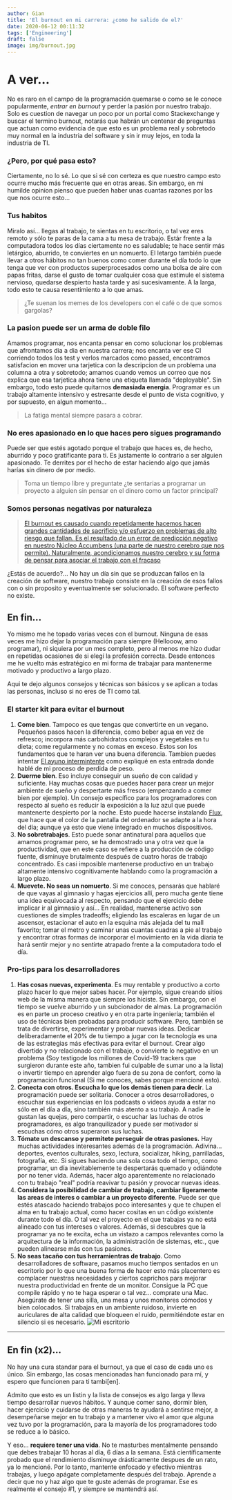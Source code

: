 ```yaml
---
author: Gian
title: 'El burnout en mi carrera: ¿como he salido de el?'
date: 2020-06-12 00:11:32
tags: ['Engineering']
draft: false
image: img/burnout.jpg
---
```


# A ver...

No es raro en el campo de la programación quemarse o como se le conoce popularmente, _entrar en burnout_ y perder la pasión por nuestro trabajo. Solo es cuestion de navegar un poco por un portal como Stackexchange y buscar el termino burnout, notarás que habrán un centenar de preguntas que actuan como evidencia de que esto es un problema real y sobretodo muy normal en la industria del software y sin ir muy lejos, en toda la industria de TI.

### ¿Pero, por qué pasa esto?

Ciertamente, no lo sé. Lo que si sé con certeza es que nuestro campo esto ocurre mucho más frecuente que en otras areas. Sin embargo, en mi humilde opinion pienso que pueden haber unas cuantas razones por las que nos ocurre esto...

### Tus habitos

Miralo así... llegas al trabajo, te sientas en tu escritorio, o tal vez eres remoto y sólo te paras de la cama a tu mesa de trabajo. Estár frente a la computadora todos los días ciertamente no es saludable; te hace sentir más letárgico, aburrido, te conviertes en un nomuerto. El letargo también puede llevar a otros hábitos no tan buenos como comer durante el día todo lo que tenga que ver con productos superprocesados como una bolsa de aire con papas fritas, darse el gusto de tomar cualquier cosa que estimule el sistema nervioso, quedarse despierto hasta tarde y así sucesivamente. A la larga, todo esto te causa resentimiento a lo que amas.

> ¿Te suenan los memes de los developers con el café o de que somos gargolas?

### La pasion puede ser un arma de doble filo

Amamos programar, nos encanta pensar en como solucionar los problemas que afrontamos dia a dia en nuestra carrera; nos encanta ver ese CI corriendo todos los test y verlos marcados como passed, encontramos satisfacion en mover una tarjetica con la descripcion de un problema una columna a otra y sobretodo; amamos cuando vemos un correo que nos explica que esa tarjetica ahora tiene una etiqueta llamada "deployable". Sin embargo, todo esto puede quitarnos **demasiada energia**. Programar es un trabajo altamente intensivo y estresante desde el punto de vista cognitivo, y por supuesto, en algun momento...

> La fatiga mental siempre pasara a cobrar.

### No eres apasionado en lo que haces pero sigues programando

Puede ser que estés agotado porque el trabajo que haces es, de hecho, aburrido y poco gratificante para ti. Es justamente lo contrario a ser alguien apasionado. Te derrites por el hecho de estar haciendo algo que jamás harías sin dinero de por medio.

> Toma un tiempo libre y preguntate ¿te sentarias a programar un proyecto a alguien sin pensar en el dinero como un factor principal?

### Somos personas negativas por naturaleza

> [El burnout es causado cuando repetidamente hacemos hacen grandes cantidades de sacrificio y/o esfuerzo en problemas de alto riesgo que fallan. Es el resultado de un error de predicción negativo en nuestro Núcleo Accumbens (una parte de nuestro cerebro que nos permite). Naturalmente, acondicionamos nuestro cerebro y su forma de pensar para asociar el trabajo con el fracaso](https://news.ycombinator.com/item?id=5630445)

¿Estás de acuerdo?... No hay un día sin que se produzcan fallos en la creación de software, nuestro trabajo consiste en la creación de esos fallos con o sin proposito y eventualmente ser solucionado. El software perfecto no existe.

## En fin...

Yo mismo me he topado varias veces con el burnout. Ninguna de esas veces me hizo dejar la programación para siempre (Hellooow, amo programar), ni siquiera por un mes completo, pero al menos me hizo dudar en repetidas ocasiones de si elegí la profesión correcta. Desde entonces me he vuelto más estratégico en mi forma de trabajar para mantenerme motivado y productivo a largo plazo.

Aqui te dejo algunos consejos y técnicas son básicos y se aplican a todas las personas, incluso si no eres de TI como tal.

### El starter kit para evitar el burnout

1. **Come bien**. Tampoco es que tengas que convertirte en un vegano. Pequeños pasos hacen la diferencia, como beber agua en vez de refresco; incorpora más carbohidratos complejos y vegetales en tu dieta; come regularmente y no comas en exceso. Estos son los fundamentos que te haran ver una buena diferencia. Tambien puedes intentar [El ayuno intermintente](https://giancastle.com/asi-perdi-30lbs-2/) como expliqué en esta entrada donde hablé de mi proceso de perdida de peso.
2. **Duerme bien**. Eso incluye conseguir un sueño de con calidad y suficiente. Hay muchas cosas que puedes hacer para crear un mejor ambiente de sueño y despertarte más fresco (empenzando a comer bien por ejemplo). Un consejo específico para los programadores con respecto al sueño es reducir la exposición a la luz azul que puede mantenerte despierto por la noche. Esto puede hacerse instalando [Flux](https://justgetflux.com/), que hace que el color de la pantalla del ordenador se adapte a la hora del día; aunque ya esto que viene integrado en muchos dispositivos.
3. **No sobretrabajes**. Esto puede sonar antinatural para aquellos que amamos programar pero, se ha demostrado una y otra vez que la productividad, que en este caso se refiere a la producción de código fuente, disminuye brutalmente después de cuatro horas de trabajo concentrado. Es casi imposible mantenerse productivo en un trabajo altamente intensivo cognitivamente hablando como la programación a largo plazo.
4. **Muevete. No seas un nomuerto**. Si me conoces, pensarás que hablaré de que vayas al gimnasio y hagas ejercicios allí, pero mucha gente tiene una idea equivocada al respecto, pensando que el ejercicio debe implicar ir al gimnasio y así... En realidad, mantenerse activo son cuestiones de simples tradeoffs; eligiendo las escaleras en lugar de un ascensor, estacionar el auto en la esquina más alejada del tu mall favorito; tomar el metro y caminar unas cuantas cuadras a pie al trabajo y encontrar otras formas de incorporar el movimiento en la vida diaria te hará sentir mejor y no sentirte atrapado frente a la computadora todo el día.

### Pro-tips para los desarrolladores

1. **Has cosas nuevas, experimenta**. Es muy rentable y productivo a corto plazo hacer lo que mejor sabes hacer. Por ejemplo, sigue creando sitios web de la misma manera que siempre los hiciste. Sin embargo, con el tiempo se vuelve aburrido y un subcionador de almas. La programación es en parte un proceso creativo y en otra parte ingeniería; también el uso de técnicas bien probadas para producir software. Pero, también se trata de divertirse, experimentar y probar nuevas ideas. Dedicar deliberadamente el 20% de tu tiempo a jugar con la tecnología es una de las estrategias más efectivas para evitar el burnout. Crear algo divertido y no relacionado con el trabajo, o convierte lo negativo en un problema (Soy testigode los millones de Covid-19 trackers que surgieron durante este año, tambien fui culpable de sumar uno a la lista) o invertir tiempo en aprender algo fuera de su zona de confort, como la programación funcional (Si me conoces, sabes porque mencioné esto).
2. **Conecta con otros. Escucha lo que los demás tienen para decir**. La programación puede ser solitaria. Conocer a otros desarrolladores, o escuchar sus experiencias en los podcasts o videos ayuda a estar no sólo en el día a día, sino también más atento a su trabajo. A nadie le gustan las quejas, pero compartir, o escuchar las luchas de otros programadores, es algo tranquilizador y puede ser motivador si escuchas cómo otros superaron sus luchas.
3. **Tómate un descanso y permitete perseguir de otras pasiones.** Hay muchas actividades interesantes además de la programación. Adivina... deportes, eventos culturales, sexo, lectura, socializar, hiking, parrilladas, fotografía, etc. Si sigues haciendo una sola cosa todo el tiempo, como programar, un día inevitablemente te despertarás quemado y odiándote por no tener vida. Además, hacer algo aparentemente no relacionado con tu trabajo "real" podría reavivar tu pasión y provocar nuevas ideas.
4. **Considera la posibilidad de cambiar de trabajo, cambiar ligeramente las areas de interes o cambiar a un proyecto diferente**. Puede ser que estés atascado haciendo trabajos poco interesantes y que te chupen el alma en tu trabajo actual, como hacer cositas en un código existente durante todo el día. O tal vez el proyecto en el que trabajas ya no está alineado con tus intereses o valores. Además, si descubres que la programar ya no te excita, echa un vistazo a campos relevantes como la arquitectura de la información, la administración de sistemas, etc., que pueden alinearse más con tus pasiones.
5. **No seas tacaño con tus herramientras de trabajo**. Como desarrolladores de software, pasamos mucho tiempos sentados en un escritorio por lo que una buena forma de hacer esto más placentero es complacer nuestras necesidades y ciertos caprichos para mejorar nuestra productividad en frente de un monitor. Consigue la PC que compile rápido y no te haga esperar o tal vez... comprate una Mac. Asegúrate de tener una silla, una mesa y unos monitores cómodos y bien colocados. Si trabajas en un ambiente ruidoso, invierte en auriculares de alta calidad que bloqueen el ruido, permitiéndote estar en silencio si es necesario.
   ![Mi escritorio](img/desk.jpg)

<hr />

## En fin (x2)...

No hay una cura standar para el burnout, ya que el caso de cada uno es único. Sin embargo, las cosas mencionadas han funcionado para mí, y espero que funcionen para ti tambi[en].

Admito que esto es un listin y la lista de consejos es algo larga y lleva tiempo desarrollar nuevos hábitos. Y aunque comer sano, dormir bien, hacer ejercicio y cuidarse de otras maneras te ayudará a sentirse mejor, a desempeñarse mejor en tu trabajo y a mantener vivo el amor que alguna vez tuvo por la programación, para la mayoría de los programadores todo se reduce a lo básico.

Y eso... **requiere tener una vida**. No te masturbes mentalmente pensando que debes trabajar 10 horas al día, 6 días a la semana. Está científicamente probado que el rendimiento disminuye drásticamente despues de un rato, ya lo mencioné. Por lo tanto, mantente enfocado y efectivo mientras trabajas, y luego apágate completamente después del trabajo. Aprende a decir que no y haz algo que te guste además de programar. Ese es realmente el consejo #1, y siempre se mantendrá así.
